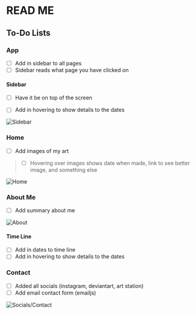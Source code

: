# READ ME

## To-Do Lists

### App
- [ ] Add in sidebar to all pages
- [ ] Sidebar reads what page you have clicked on

#### Sidebar
- [ ] Have it be on top of the screen
- [ ] Add in hovering to show details to the dates


![Sidebar](https://vscode-remote%2Bwsl-002bubuntu.vscode-resource.vscode-cdn.net/home/jaden/projects/Images/SidebarImage.png?version%3D1678231537197)


### Home
- [ ] Add images of my art
> - [ ] Hovering over images shows date when made, link to see better image, and something else

![Home](https://vscode-remote%2Bwsl-002bubuntu.vscode-resource.vscode-cdn.net/home/jaden/projects/Images/HomeImage.png?version%3D1678231550918)


### About Me
- [ ] Add summary about me

![About](https://vscode-remote%2Bwsl-002bubuntu.vscode-resource.vscode-cdn.net/home/jaden/projects/Images/AboutImage.png?version%3D1678231544299)


#### Time Line
- [ ] Add in dates to time line
- [ ] Add in hovering to show details to the dates

### Contact
- [ ] Added all socials (instagram, deviantart, art station)
- [ ] Add email contact form (emailjs)

![Socials/Contact](https://vscode-remote%2Bwsl-002bubuntu.vscode-resource.vscode-cdn.net/home/jaden/projects/Images/Socials.png?version%3D1678233979800)
